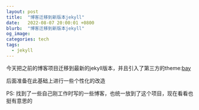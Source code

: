```yaml
---
layout: post
title:  "博客迁移到新版本jekyll"
date:   2022-08-07 20:00:01 +0800
blurb:  "博客迁移到新版本jekyll"
og_image:
categories: tech
tags: 
  - jekyll
---
```


今天把之前的博客项目迁移到最新的jekyll版本，并且引入了第三方的theme:[bay]

后面准备在此基础上进行一些个性化的改造

PS: 找到了一些自己刚工作时写的一些博客，也统一放到了这个项目，现在看看也挺有意思的

[bay]: https://github.com/eliottvincent/bay